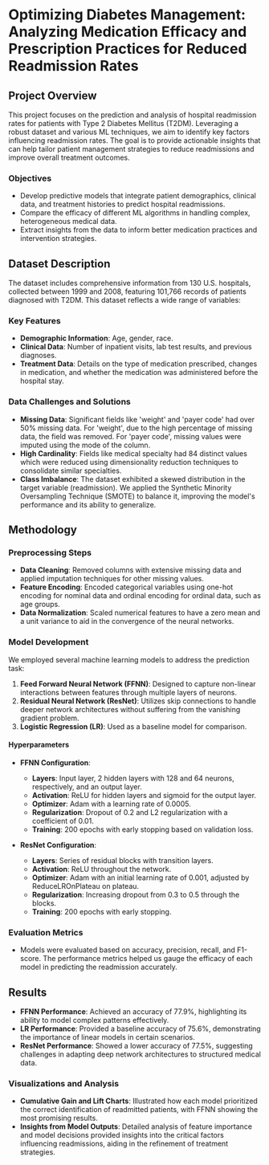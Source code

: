# Optimizing Diabetes Management: Analyzing Medication Efficacy and Prescription Practices for Reduced Readmission Rates

## Project Overview

This project focuses on the prediction and analysis of hospital readmission rates for patients with Type 2 Diabetes Mellitus (T2DM). Leveraging a robust dataset and various ML techniques, we aim to identify key factors influencing readmission rates. The goal is to provide actionable insights that can help tailor patient management strategies to reduce readmissions and improve overall treatment outcomes.

### Objectives
- Develop predictive models that integrate patient demographics, clinical data, and treatment histories to predict hospital readmissions.
- Compare the efficacy of different ML algorithms in handling complex, heterogeneous medical data.
- Extract insights from the data to inform better medication practices and intervention strategies.

## Dataset Description

The dataset includes comprehensive information from 130 U.S. hospitals, collected between 1999 and 2008, featuring 101,766 records of patients diagnosed with T2DM. This dataset reflects a wide range of variables:

### Key Features
- **Demographic Information**: Age, gender, race.
- **Clinical Data**: Number of inpatient visits, lab test results, and previous diagnoses.
- **Treatment Data**: Details on the type of medication prescribed, changes in medication, and whether the medication was administered before the hospital stay.

### Data Challenges and Solutions
- **Missing Data**: Significant fields like 'weight' and 'payer code' had over 50% missing data. For 'weight', due to the high percentage of missing data, the field was removed. For 'payer code', missing values were imputed using the mode of the column.
- **High Cardinality**: Fields like medical specialty had 84 distinct values which were reduced using dimensionality reduction techniques to consolidate similar specialties.
- **Class Imbalance**: The dataset exhibited a skewed distribution in the target variable (readmission). We applied the Synthetic Minority Oversampling Technique (SMOTE) to balance it, improving the model's performance and its ability to generalize.

## Methodology

### Preprocessing Steps
- **Data Cleaning**: Removed columns with extensive missing data and applied imputation techniques for other missing values.
- **Feature Encoding**: Encoded categorical variables using one-hot encoding for nominal data and ordinal encoding for ordinal data, such as age groups.
- **Data Normalization**: Scaled numerical features to have a zero mean and a unit variance to aid in the convergence of the neural networks.

### Model Development
We employed several machine learning models to address the prediction task:

1. **Feed Forward Neural Network (FFNN)**: Designed to capture non-linear interactions between features through multiple layers of neurons.
2. **Residual Neural Network (ResNet)**: Utilizes skip connections to handle deeper network architectures without suffering from the vanishing gradient problem.
3. **Logistic Regression (LR)**: Used as a baseline model for comparison.

#### Hyperparameters
- **FFNN Configuration**:
  - **Layers**: Input layer, 2 hidden layers with 128 and 64 neurons, respectively, and an output layer.
  - **Activation**: ReLU for hidden layers and sigmoid for the output layer.
  - **Optimizer**: Adam with a learning rate of 0.0005.
  - **Regularization**: Dropout of 0.2 and L2 regularization with a coefficient of 0.01.
  - **Training**: 200 epochs with early stopping based on validation loss.

- **ResNet Configuration**:
  - **Layers**: Series of residual blocks with transition layers.
  - **Activation**: ReLU throughout the network.
  - **Optimizer**: Adam with an initial learning rate of 0.001, adjusted by ReduceLROnPlateau on plateau.
  - **Regularization**: Increasing dropout from 0.3 to 0.5 through the blocks.
  - **Training**: 200 epochs with early stopping.

### Evaluation Metrics
- Models were evaluated based on accuracy, precision, recall, and F1-score. The performance metrics helped us gauge the efficacy of each model in predicting the readmission accurately.

## Results

- **FFNN Performance**: Achieved an accuracy of 77.9%, highlighting its ability to model complex patterns effectively.
- **LR Performance**: Provided a baseline accuracy of 75.6%, demonstrating the importance of linear models in certain scenarios.
- **ResNet Performance**: Showed a lower accuracy of 77.5%, suggesting challenges in adapting deep network architectures to structured medical data.

### Visualizations and Analysis
- **Cumulative Gain and Lift Charts**: Illustrated how each model prioritized the correct identification of readmitted patients, with FFNN showing the most promising results.
- **Insights from Model Outputs**: Detailed analysis of feature importance and model decisions provided insights into the critical factors influencing readmissions, aiding in the refinement of treatment strategies.

